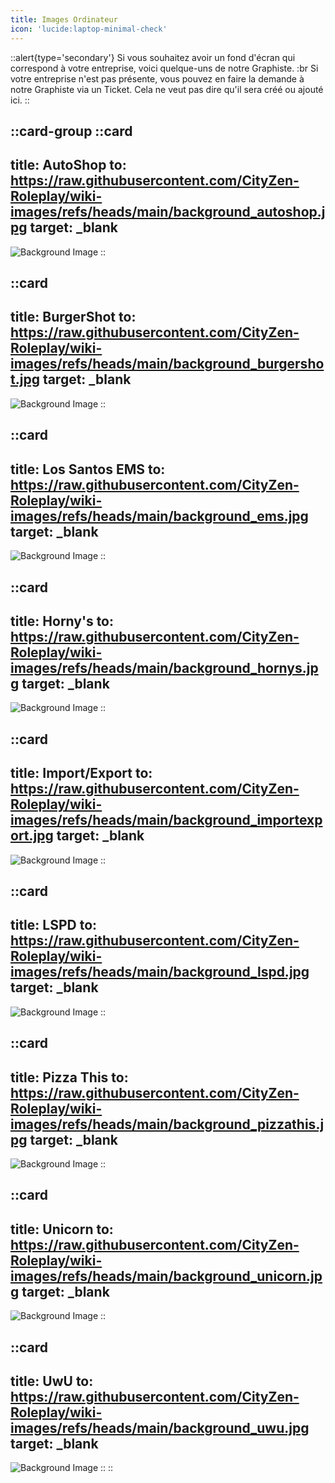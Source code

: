 ```yaml
---
title: Images Ordinateur
icon: 'lucide:laptop-minimal-check'
---
```


::alert{type='secondary'}
  Si vous souhaitez avoir un fond d'écran qui correspond à votre entreprise, voici quelque-uns de notre Graphiste.
  :br Si votre entreprise n'est pas présente, vous pouvez en faire la demande à notre Graphiste via un Ticket. Cela ne veut pas dire qu'il sera créé ou ajouté ici.
::

::card-group
  ::card
  ---
  title: AutoShop
  to: https://raw.githubusercontent.com/CityZen-Roleplay/wiki-images/refs/heads/main/background_autoshop.jpg
  target: _blank
  ---
  ![Background Image](https://raw.githubusercontent.com/CityZen-Roleplay/wiki-images/refs/heads/main/background_autoshop.jpg)
  ::

  ::card
  ---
  title: BurgerShot
  to: https://raw.githubusercontent.com/CityZen-Roleplay/wiki-images/refs/heads/main/background_burgershot.jpg
  target: _blank
  ---
  ![Background Image](https://raw.githubusercontent.com/CityZen-Roleplay/wiki-images/refs/heads/main/background_burgershot.jpg)
  ::

  ::card
  ---
  title: Los Santos EMS
  to: https://raw.githubusercontent.com/CityZen-Roleplay/wiki-images/refs/heads/main/background_ems.jpg
  target: _blank
  ---
  ![Background Image](https://raw.githubusercontent.com/CityZen-Roleplay/wiki-images/refs/heads/main/background_ems.jpg)
  ::

  ::card
  ---
  title: Horny's
  to: https://raw.githubusercontent.com/CityZen-Roleplay/wiki-images/refs/heads/main/background_hornys.jpg
  target: _blank
  ---
  ![Background Image](https://raw.githubusercontent.com/CityZen-Roleplay/wiki-images/refs/heads/main/background_hornys.jpg)
  ::

  ::card
  ---
  title: Import/Export
  to: https://raw.githubusercontent.com/CityZen-Roleplay/wiki-images/refs/heads/main/background_importexport.jpg
  target: _blank
  ---
  ![Background Image](https://raw.githubusercontent.com/CityZen-Roleplay/wiki-images/refs/heads/main/background_importexport.jpg)
  ::

  ::card
  ---
  title: LSPD
  to: https://raw.githubusercontent.com/CityZen-Roleplay/wiki-images/refs/heads/main/background_lspd.jpg
  target: _blank
  ---
  ![Background Image](https://raw.githubusercontent.com/CityZen-Roleplay/wiki-images/refs/heads/main/background_lspd.jpg)
  ::

  ::card
  ---
  title: Pizza This
  to: https://raw.githubusercontent.com/CityZen-Roleplay/wiki-images/refs/heads/main/background_pizzathis.jpg
  target: _blank
  ---
  ![Background Image](https://raw.githubusercontent.com/CityZen-Roleplay/wiki-images/refs/heads/main/background_pizzathis.jpg)
  ::

  ::card
  ---
  title: Unicorn
  to: https://raw.githubusercontent.com/CityZen-Roleplay/wiki-images/refs/heads/main/background_unicorn.jpg
  target: _blank
  ---
  ![Background Image](https://raw.githubusercontent.com/CityZen-Roleplay/wiki-images/refs/heads/main/background_unicorn.jpg)
  ::

  ::card
  ---
  title: UwU
  to: https://raw.githubusercontent.com/CityZen-Roleplay/wiki-images/refs/heads/main/background_uwu.jpg
  target: _blank
  ---
  ![Background Image](https://raw.githubusercontent.com/CityZen-Roleplay/wiki-images/refs/heads/main/background_uwu.jpg)
  ::
::
